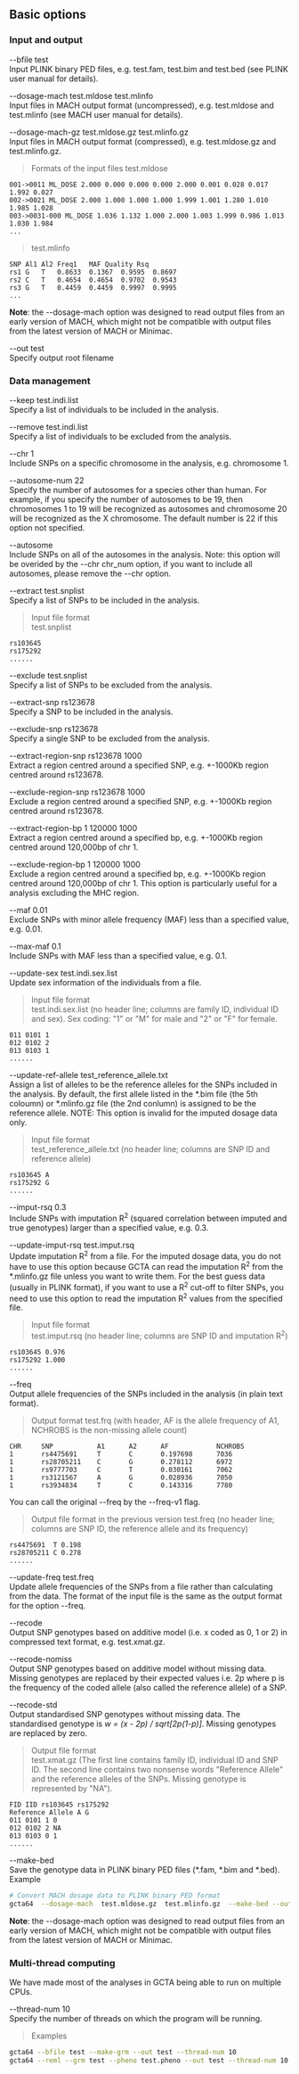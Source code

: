 
## Basic options

### Input and output

--bfile test  
Input PLINK binary PED files, e.g. test.fam, test.bim and test.bed (see PLINK user manual for details).

--dosage-mach test.mldose test.mlinfo  
Input files in MACH output format (uncompressed), e.g. test.mldose and test.mlinfo (see MACH user manual for details).

--dosage-mach-gz test.mldose.gz test.mlinfo.gz  
Input files in MACH output format (compressed), e.g. test.mldose.gz and test.mlinfo.gz.

> Formats of the input files
> test.mldose
```nohighlight
001->0011 ML_DOSE 2.000 0.000 0.000 0.000 2.000 0.001 0.028 0.017 1.992 0.027  
002->0021 ML_DOSE 2.000 1.000 1.000 1.000 1.999 1.001 1.280 1.010 1.985 1.028  
003->0031-000 ML_DOSE 1.036 1.132 1.000 2.000 1.003 1.999 0.986 1.013 1.030 1.984  
...  
```

> test.mlinfo
```nohighlight
SNP	Al1	Al2	Freq1	MAF	Quality	Rsq  
rs1	G	T	0.8633	0.1367	0.9595	0.8697  
rs2	C	T	0.4654	0.4654	0.9702	0.9543  
rs3	G	T	0.4459	0.4459	0.9997	0.9995  
...  
```

**Note**: the --dosage-mach option was designed to read output files from an early version of MACH, which might not be compatible with output files from the latest version of MACH or Minimac.

--out test  
Specify output root filename

### Data management
--keep test.indi.list  
Specify a list of individuals to be included in the analysis.

--remove test.indi.list  
Specify a list of individuals to be excluded from the analysis.

--chr 1  
Include SNPs on a specific chromosome in the analysis, e.g. chromosome 1.

--autosome-num 22  
Specify the number of autosomes for a species other than human. For example, if you specify the number of autosomes to be 19, then chromosomes 1 to 19 will be recognized as autosomes and chromosome 20 will be recognized as the X chromosome. The default number is 22 if this option not specified. 

--autosome  
Include SNPs on all of the autosomes in the analysis. Note: this option will be overided by the --chr chr_num option, if you want to include all autosomes, please remove the --chr option. 

--extract test.snplist  
Specify a list of SNPs to be included in the analysis.  
> Input file format  
> test.snplist  
```nohighlight
rs103645  
rs175292  
......  
```

--exclude test.snplist  
Specify a list of SNPs to be excluded from the analysis.

--extract-snp rs123678  
Specify a SNP to be included in the analysis.

--exclude-snp rs123678  
Specify a single SNP to be excluded from the analysis.

--extract-region-snp rs123678 1000  
Extract a region centred around a specified SNP, e.g. +-1000Kb region centred around rs123678. 

--exclude-region-snp rs123678 1000  
Exclude a region centred around a specified SNP, e.g. +-1000Kb region centred around rs123678. 

--extract-region-bp 1 120000 1000  
Extract a region centred around a specified bp, e.g. +-1000Kb region centred around 120,000bp of chr 1. 

--exclude-region-bp 1 120000 1000  
Exclude a region centred around a specified bp, e.g. +-1000Kb region centred around 120,000bp of chr 1. This option is particularly useful for a analysis excluding the MHC region.

--maf 0.01  
Exclude SNPs with minor allele frequency (MAF) less than a specified value, e.g. 0.01.

--max-maf 0.1  
Include SNPs with MAF less than a specified value, e.g. 0.1.

--update-sex test.indi.sex.list  
Update sex information of the individuals from a file.  
> Input file format  
> test.indi.sex.list (no header line; columns are family ID, individual ID and sex). Sex coding: "1" or "M" for male and "2" or "F" for female.  
```nohighlight
011 0101 1  
012 0102 2  
013 0103 1  
......  
```

--update-ref-allele test\_reference\_allele.txt  
Assign a list of alleles to be the reference alleles for the SNPs included in the analysis. By default, the first allele listed in the *.bim file (the 5th coloumn) or *.mlinfo.gz file (the 2nd conlumn) is assigned to be the reference allele. NOTE: This option is invalid for the imputed dosage data only.  
> Input file format  
> test\_reference\_allele.txt (no header line; columns are SNP ID and reference allele)  
```nohighlight
rs103645 A  
rs175292 G  
......  
```

--imput-rsq 0.3  
Include SNPs with imputation R<sup>2</sup> (squared correlation between imputed and true genotypes) larger than a specified value, e.g. 0.3.

--update-imput-rsq test.imput.rsq  
Update imputation R<sup>2</sup> from a file. For the imputed dosage data, you do not have to use this option because GCTA can read the imputation R<sup>2</sup> from the *.mlinfo.gz file unless you want to write them. For the best guess data (usually in PLINK format), if you want to use a R<sup>2</sup> cut-off to filter SNPs, you need to use this option to read the imputation R<sup>2</sup> values from the specified file.  
> Input file format  
> test.imput.rsq (no header line; columns are SNP ID and imputation R<sup>2</sup>)  
```nohighlight
rs103645 0.976  
rs175292 1.000  
......  
```

--freq  
Output allele frequencies of the SNPs included in the analysis (in plain text format).

> Output format
> test.frq (with header, AF is the allele frequency of A1, NCHROBS is the non-missing allele count)
```nohighlight
CHR     SNP           A1      A2      AF            NCHROBS
1       rs4475691     T       C       0.197698      7036
1       rs28705211    C       G       0.278112      6972
1       rs9777703     C       T       0.030161      7062
1       rs3121567     A       G       0.028936      7050
1       rs3934834     T       C       0.143316      7780
```

You can call the original --freq by the --freq-v1 flag. 
> Output file format in the previous version 
> test.freq (no header line; columns are SNP ID, the reference allele and its frequency)  
```nohighlight
rs4475691  T 0.198  
rs28705211 C 0.278 
......  
```

--update-freq test.freq  
Update allele frequencies of the SNPs from a file rather than calculating from the data. The format of the input file is the same as the output format for the option --freq.

--recode   
Output SNP genotypes based on additive model (i.e. x coded as 0, 1 or 2) in compressed text format, e.g. test.xmat.gz.

--recode-nomiss  
Output SNP genotypes based on additive model without missing data. Missing genotypes are replaced by their expected values i.e. 2p where p is the frequency of the coded allele (also called the reference allele) of a SNP.  

--recode-std  
Output standardised SNP genotypes without missing data. The standardised genotype is *w = (x - 2p) / sqrt[2p(1-p)]*. Missing genotypes are replaced by zero.
> Output file format  
> test.xmat.gz (The first line contains family ID, individual ID and SNP ID. The second line contains two nonsense words "Reference Allele" and the reference alleles of the SNPs. Missing genotype is represented by "NA").  
```nohighlight
FID IID rs103645 rs175292  
Reference Allele A G  
011 0101 1 0  
012 0102 2 NA  
013 0103 0 1  
......
```

--make-bed  
Save the genotype data in PLINK binary PED files (*.fam, *.bim and *.bed).  
Example
```bash
# Convert MACH dosage data to PLINK binary PED format
gcta64  --dosage-mach  test.mldose.gz  test.mlinfo.gz  --make-bed --out test
```
**Note**: the --dosage-mach option was designed to read output files from an early version of MACH, which might not be compatible with output files from the latest version of MACH or Minimac.

### Multi-thread computing

We have made most of the analyses in GCTA being able to run on multiple CPUs.
 
--thread-num   10  
Specify the number of threads on which the program will be running.
 
> Examples
```bash
gcta64 --bfile test --make-grm --out test --thread-num 10
gcta64 --reml --grm test --pheno test.pheno --out test --thread-num 10
```
